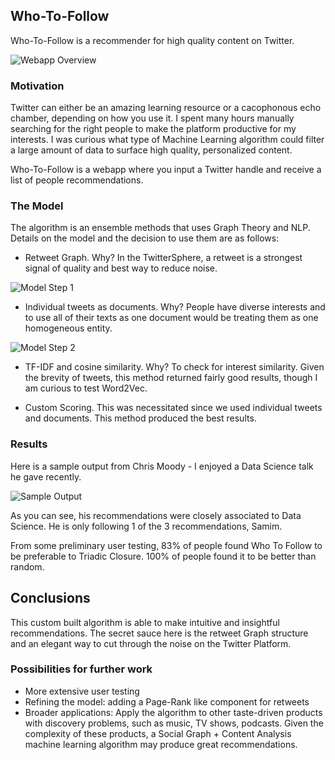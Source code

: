 ## Who-To-Follow

Who-To-Follow is a recommender for high quality content on Twitter. 

![Webapp Overview](http://s9.postimg.org/5emdyfd4f/overview.jpg)

### Motivation

Twitter can either be an amazing learning resource or a cacophonous echo chamber, depending on how you use it. I spent many hours manually searching for the right people to make the platform productive for my interests. I was curious what type of Machine Learning algorithm could filter a large amount of data to surface high quality, personalized content.

Who-To-Follow is a webapp where you input a Twitter handle and receive a list of people recommendations. 


### The Model

The algorithm is an ensemble methods that uses Graph Theory and NLP. Details on the model and the decision to use them are as follows:

* Retweet Graph. Why? In the TwitterSphere, a retweet is a strongest signal of quality and best way to reduce noise.

![Model Step 1](http://i64.tinypic.com/an07zk.jpg)

* Individual tweets as documents. Why?  People have diverse interests and to use all of their texts as one document would be treating them as one homogeneous entity. 

![Model Step 2](http://s10.postimg.org/5n1b1w4fd/Image_Step_2.jpg)

* TF-IDF and cosine similarity. Why? To check for interest similarity. Given the brevity of tweets, this method returned fairly good results, though I am curious to test Word2Vec. 

* Custom Scoring. This was necessitated since we used individual tweets and documents. This method produced the best results. 

### Results

Here is a sample output from Chris Moody - I enjoyed a Data Science talk he gave recently.

![Sample Output](http://s14.postimg.org/uxr1iyhhd/Sample_output.jpg)

As you can see, his recommendations were closely associated to Data Science. He is only following 1 of the 3 recommendations, Samim. 

From some preliminary user testing, 83% of people found Who To Follow to be preferable to Triadic Closure. 100% of people found it to be better than random. 

## Conclusions

This custom built algorithm is able to make intuitive and insightful recommendations. The secret sauce here is the retweet Graph structure and an elegant way to cut through the noise on the Twitter Platform. 

### Possibilities for further work

* More extensive user testing
* Refining the model: adding a Page-Rank like component for retweets 
* Broader applications: Apply the algorithm to other taste-driven products with discovery problems, such as music, TV shows, podcasts. Given the complexity of these products, a Social Graph + Content Analysis machine learning algorithm may produce great recommendations.

